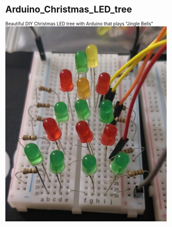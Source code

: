 # Arduino_Christmas_LED_tree
Beautiful DIY Christmas LED tree with Arduino that plays "Jingle Bells"
![Christmas LEDs tree that plays jingle bells| 20%](https://github.com/dafnamordechai/Arduino_Christmas_LED_tree/blob/master/Christmas_led_tree_jingle_bells.jpeg)
